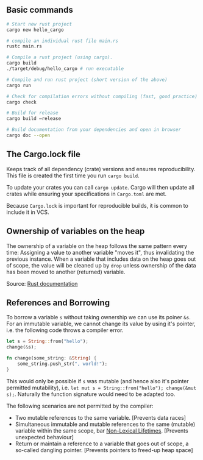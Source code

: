 ## Basic commands

```bash
# Start new rust project
cargo new hello_cargo

# compile an individual rust file main.rs
rustc main.rs 

# Compile a rust project (using cargo). 
cargo build
./target/debug/hello_cargo # run executable

# Compile and run rust project (short version of the above)
cargo run

# Check for compilation errors without compiling (fast, good practice)
cargo check

# Build for release
cargo build —release

# Build documentation from your dependencies and open in browser
cargo doc --open
```

## The Cargo.lock file
Keeps track of all dependency (crate) versions and ensures reproducibility. This file is created the first time you run `cargo build`. 

To update your crates you can call `cargo update`. Cargo will then update all crates while ensuring your specifications in `Cargo.toml` are met.

Because `Cargo.lock` is important for reproducible builds, it is common to include it in VCS.

## Ownership of variables on the heap

The ownership of a variable on the heap follows the same pattern every time: Assigning a value to another variable "moves it", thus invalidating the previous instance. When a variable that includes data on the heap goes out of scope, the value will be cleaned up by `drop` unless ownership of the data has been moved to another (returned) variable. 

Source: [Rust documentation](https://doc.rust-lang.org/book/ch04-01-what-is-ownership.html)

## References and Borrowing

To borrow a variable `s` without taking ownership we can use its poiner `&s`. For an immutable variable, we cannot change its value by using it's pointer, i.e. the following code throws a compiler error.

```Rust
let s = String::from("hello");
change(&s); 

fn change(some_string: &String) {
    some_string.push_str(", world!");
}
```

This would only be possible if `s` was mutable (and hence also it's pointer permitted mutability), i.e. `let mut s = String::from("hello"); change(&mut s);`. Naturally the function signature would need to be adapted too.

The following scenarios are not permitted by the compiler:
- Two mutable references to the same variable. [Prevents data races]
- Simultaneous immutable and mutable references to the same (mutable) variable within the same scope, bar [Non-Lexical Lifetimes](https://blog.rust-lang.org/2018/12/06/Rust-1.31-and-rust-2018.html#non-lexical-lifetimes). [Prevents unexpected behaviour]
- Return or maintain a reference to a variable that goes out of scope, a so-called dangling pointer. [Prevents pointers to freed-up heap space]


